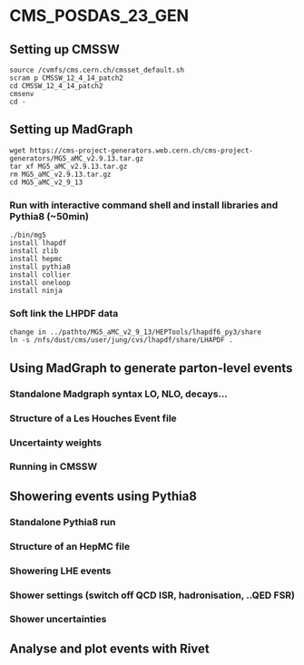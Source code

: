 # CMS_POSDAS_23_GEN

##  Setting up CMSSW 
`source /cvmfs/cms.cern.ch/cmsset_default.sh`\
`scram p CMSSW_12_4_14_patch2`\
`cd CMSSW_12_4_14_patch2`\
`cmsenv`\
`cd -`

## Setting up MadGraph
`wget https://cms-project-generators.web.cern.ch/cms-project-generators/MG5_aMC_v2.9.13.tar.gz`\
`tar xf MG5_aMC_v2.9.13.tar.gz`\
`rm MG5_aMC_v2.9.13.tar.gz`\
`cd MG5_aMC_v2_9_13`

### Run with interactive command shell and install libraries and Pythia8 (~50min)
`./bin/mg5`\
`install lhapdf`\
`install zlib`\
`install hepmc`\
`install pythia8`\
`install collier`\
`install oneloop`\
`install ninja`

### Soft link the LHPDF data 
`change in ../pathto/MG5_aMC_v2_9_13/HEPTools/lhapdf6_py3/share`\
`ln -s /nfs/dust/cms/user/jung/cvs/lhapdf/share/LHAPDF .`

## Using MadGraph to generate parton-level events 

### Standalone Madgraph syntax LO, NLO, decays...
### Structure of a Les Houches Event file 
### Uncertainty weights
### Running in CMSSW

## Showering events using Pythia8
### Standalone Pythia8 run
### Structure of an HepMC file
### Showering LHE events
### Shower settings (switch off QCD ISR, hadronisation, ..QED FSR)
### Shower uncertainties

## Analyse and plot events with Rivet
